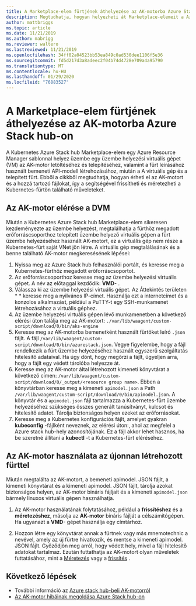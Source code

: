 ```yaml
---
title: A Marketplace-elem fürtjének áthelyezése az AK-motorba Azure Stack hub-on
description: Megtudhatja, hogyan helyezheti át Marketplace-elemeit a Azure Stack hub AK-beli motorján.
author: mattbriggs
ms.topic: article
ms.date: 11/21/2019
ms.author: mabrigg
ms.reviewer: waltero
ms.lastreviewed: 11/21/2019
ms.openlocfilehash: 34ff02a04523bb53ea849c0ad530dee1106f5e36
ms.sourcegitcommit: fd5d217d3a8adeec2f04b74d4728e709a4a95790
ms.translationtype: MT
ms.contentlocale: hu-HU
ms.lasthandoff: 01/29/2020
ms.locfileid: "76883527"
---
```

# <a name="move-your-marketplace-item-cluster-to-the-aks-engine-on-azure-stack-hub"></a>A Marketplace-elem fürtjének áthelyezése az AK-motorba Azure Stack hub-on

A Kubernetes Azure Stack hub Marketplace-elem egy Azure Resource Manager sablonnal helyez üzembe egy üzembe helyezési virtuális gépet (VM) az AK-motor letöltéséhez és telepítéséhez, valamint a fürt leírásához használt bemeneti API-modell létrehozásához, miután a A virtuális gép és a telepített fürt. Ebből a cikkből megtudhatja, hogyan érheti el az AK-motort és a hozzá tartozó fájlokat, így a segítségével frissítheti és méretezheti a Kubernetes-fürtön található műveleteket.

## <a name="access-aks-engine-in-the-dvm"></a>Az AK-motor elérése a DVM

Miután a Kubernetes Azure Stack hub Marketplace-elem sikeresen kezdeményezte az üzembe helyezést, megtalálhatja a fürthöz megadott erőforráscsoporthoz telepített üzembe helyező virtuális gépen a fürt üzembe helyezéséhez használt AK-motort, ez a virtuális gép nem része a Kubernetes-fürt saját VNet jön létre. A virtuális gép megtalálásának és a benne található AK-motor megkeresésének lépései:

1.  Nyissa meg az Azure Stack hub felhasználói portált, és keresse meg a Kubernetes-fürthöz megadott erőforráscsoportot.
2.  Az erőforráscsoporthoz keresse meg az üzembe helyezési virtuális gépet. A név az előtaggal kezdődik: **VMD-** .
3.  Válassza ki az üzembe helyezési virtuális gépet. Az Áttekintés területen * * keresse meg a nyilvános IP-címet. Használja ezt a internetcímet és a konzolos alkalmazást, például a PuTTY-t egy SSH-munkamenet létrehozásához a virtuális géphez.
4.  Az üzembe helyezési virtuális gépen lévő munkamenetben a következő elérési úton találja meg az AK-motort: `./var/lib/waagent/custom-script/download/0/bin/aks-engine`
5.  Keresse meg az AK-motorba bemenetként használt fürtöket leíró `.json` fájlt. A fájl `/var/lib/waagent/custom-script/download/0/bin/azurestack.json`. Vegye figyelembe, hogy a fájl rendelkezik a fürt üzembe helyezéséhez használt egyszerű szolgáltatás hitelesítő adataival. Ha úgy dönt, hogy megőrzi a fájlt, ügyeljen arra, hogy a fájlt egy védett tárolóba helyezze át.
6.  Keresse meg az AK-motor által létrehozott kimeneti könyvtárat a következő címen: `/var/lib/waagent/custom-script/download/0/_output/<resource group name>`. Ebben a könyvtárban keresse meg a kimeneti `apimodel.json` a Path `/var/lib/waagent/custom-script/download/0/bin/apimodel.json`. A könyvtár és a `apimodel.json` fájl tartalmazza a Kubernetes-fürt üzembe helyezéséhez szükséges összes generált tanúsítványt, kulcsot és hitelesítő adatot. Tárolja biztonságos helyen ezeket az erőforrásokat.
7.  Keresse meg a Kubernetes konfigurációs fájlt, amelyet gyakran **kubeconfig** -fájlként neveznek, az elérési úton:, ahol az megfelel a Azure stack hub-hely azonosítójának. Ez a fájl akkor lehet hasznos, ha be szeretné állítani a **kubectl** -t a Kubernetes-fürt eléréséhez.

## <a name="use-the-aks-engine-with-your-newly-created-cluster"></a>Az AK-motor használata az újonnan létrehozott fürttel

Miután megtalálta az AK-motort, a bemeneti apimodel. JSON fájlt, a kimeneti könyvtárat és a kimeneti apimodel. JSON fájlt, tárolja azokat biztonságos helyen, az AK-motor bináris fájljait és a kimeneti `apimodel.json` bármely linuxos virtuális gépen használhatja.

1.  Az AK-motor használatának folytatásához, például a **frissítéshez** és a **méretezéshez**, másolja az **AK-motor** bináris fájlját a célszámítógépen. Ha ugyanazt a **VMD-** gépet használja egy címtárhoz.

2.  Hozzon létre egy könyvtárat annak a fürtnek vagy más mnemotechnic a nevével, amely az új fürtre hivatkozik, és mentse a kimeneti apimodel. JSON fájlt. Győződjön meg arról, hogy védett hely, mivel a fájl hitelesítő adatokat tartalmaz. Ezután futtathatja az AK-motort olyan műveletek futtatásához, mint a [Méretezés](azure-stack-kubernetes-aks-engine-scale.md) vagy a [frissítés](azure-stack-kubernetes-aks-engine-upgrade.md) .

## <a name="next-steps"></a>Következő lépések

- További információ az [Azure stack hub-beli AK-motorról](azure-stack-kubernetes-aks-engine-overview.md)  
- [Az AK-motor hibáinak megoldása Azure Stack hub-on](azure-stack-kubernetes-aks-engine-troubleshoot.md)  

